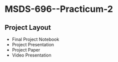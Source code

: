 # MSDS-696--Practicum-2

## Project Layout
* Final Project Notebook
* Project Presentation
* Project Paper
* Video Presentation
